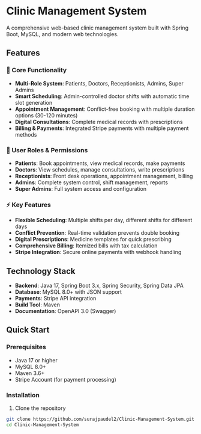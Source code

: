 # Clinic Management System

A comprehensive web-based clinic management system built with Spring Boot, MySQL, and modern web technologies.

## Features

### 🏥 Core Functionality
- **Multi-Role System**: Patients, Doctors, Receptionists, Admins, Super Admins
- **Smart Scheduling**: Admin-controlled doctor shifts with automatic time slot generation
- **Appointment Management**: Conflict-free booking with multiple duration options (30-120 minutes)
- **Digital Consultations**: Complete medical records with prescriptions
- **Billing & Payments**: Integrated Stripe payments with multiple payment methods

### 👥 User Roles & Permissions
- **Patients**: Book appointments, view medical records, make payments
- **Doctors**: View schedules, manage consultations, write prescriptions
- **Receptionists**: Front desk operations, appointment management, billing
- **Admins**: Complete system control, shift management, reports
- **Super Admins**: Full system access and configuration

### ⚡ Key Features
- **Flexible Scheduling**: Multiple shifts per day, different shifts for different days
- **Conflict Prevention**: Real-time validation prevents double booking
- **Digital Prescriptions**: Medicine templates for quick prescribing
- **Comprehensive Billing**: Itemized bills with tax calculation
- **Stripe Integration**: Secure online payments with webhook handling

## Technology Stack

- **Backend**: Java 17, Spring Boot 3.x, Spring Security, Spring Data JPA
- **Database**: MySQL 8.0+ with JSON support
- **Payments**: Stripe API integration
- **Build Tool**: Maven
- **Documentation**: OpenAPI 3.0 (Swagger)

## Quick Start

### Prerequisites
- Java 17 or higher
- MySQL 8.0+
- Maven 3.6+
- Stripe Account (for payment processing)

### Installation
1. Clone the repository
```bash
git clone https://github.com/surajpaudel2/Clinic-Management-System.git
cd Clinic-Management-System
